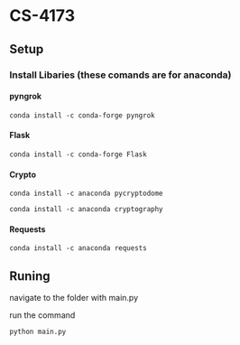 # CS-4173

## Setup
### Install Libaries (these comands are for anaconda)

#### pyngrok

```
conda install -c conda-forge pyngrok
```

#### Flask

```
conda install -c conda-forge Flask
```

#### Crypto

```
conda install -c anaconda pycryptodome

conda install -c anaconda cryptography
```

#### Requests

```
conda install -c anaconda requests
```
## Runing

navigate to the folder with main.py

run the command
```
python main.py
```

